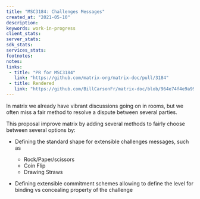```yaml
---
title: "MSC3184: Challenges Messages"
created_at: "2021-05-10"
description:
keywords: work-in-progress
client_stats:
server_stats:
sdk_stats:
services_stats:
footnotes:
notes:
links:
 - title: "PR for MSC3184"
   link: "https://github.com/matrix-org/matrix-doc/pull/3184"
 - title: Rendered
   link: "https://github.com/BillCarsonFr/matrix-doc/blob/964e74f4e9a99b0738e900c4209b9bb23e7c93cd/proposals/3182-challenges.md"
---
```


In matrix we already have vibrant discussions going on in rooms, but we often miss a fair method to resolve a dispute between several parties.

This proposal improve matrix by adding several methods to fairly choose between several options by:
- Defining the standard shape for extensible challenges messages, such as
    - Rock/Paper/scissors
    - Coin Flip
    - Drawing Straws

- Defining extensible commitment schemes allowing to define the level for binding vs concealing property of the challenge



